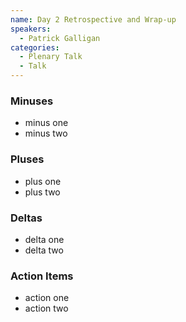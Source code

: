 ```yaml
---
name: Day 2 Retrospective and Wrap-up
speakers:
  - Patrick Galligan
categories:
  - Plenary Talk
  - Talk
---
```

### Minuses
  - minus one
  - minus two

### Pluses

  - plus one
  - plus two

### Deltas
  - delta one
  - delta two

### Action Items
  - action one
  - action two
